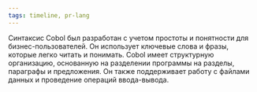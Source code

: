 ```yaml
---
tags: timeline, pr-lang
--- 
```


<span 
	  class='ob-timelines-interpretation' 
	  data-date='1959-05-13' 
	  data-event_title='Cobol' 
	  data-class='pr-lang' 
	  data-interpretation_number='0'
	  data-title='Синтаксис'
	  > 
</span>

Синтаксис Cobol был разработан с учетом простоты и понятности для бизнес-пользователей. Он использует ключевые слова и фразы, которые легко читать и понимать. Cobol имеет структурную организацию, основанную на разделении программы на разделы, параграфы и предложения. Он также поддерживает работу с файлами данных и проведение операций ввода-вывода.

